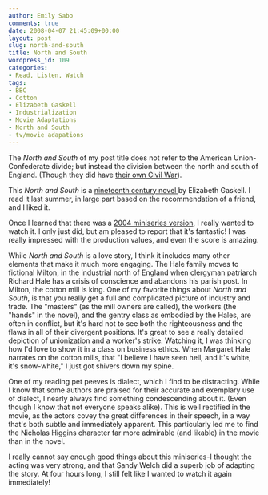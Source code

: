 ```yaml
---
author: Emily Sabo
comments: true
date: 2008-04-07 21:45:09+00:00
layout: post
slug: north-and-south
title: North and South
wordpress_id: 109
categories:
- Read, Listen, Watch
tags:
- BBC
- Cotton
- Elizabeth Gaskell
- Industrialization
- Movie Adaptations
- North and South
- tv/movie adapations
---
```


The _North and South_ of my post title does not refer to the American Union-Confederate divide; but instead the division between the north and south of England. (Though they did have [their own Civil War](http://en.wikipedia.org/wiki/English_civil_war)).

This _North and South_ is a [nineteenth century novel ](http://nucat.lib.neu.edu/search?/tnorth+and+south/tnorth+and+south/1%2C8%2C13%2CE/frameset&FF=tnorth+and+south&6%2C%2C6)by Elizabeth Gaskell. I read it last summer, in large part based on the recommendation of a friend, and I liked it.

Once I learned that there was a [2004 miniseries version](http://video.barnesandnoble.com/DVD/North-and-South/Brian-Percival/e/794051245328/?itm=1), I really wanted to watch it. I only just did, but am pleased to report that it's fantastic! I was really impressed with the production values, and even the score is amazing.

While _North and South_ is a love story, I think it includes many other elements that make it much more engaging. The Hale family moves to fictional Milton, in the industrial north of England when clergyman patriarch Richard Hale has a crisis of conscience and abandons his parish post. In Milton, the cotton mill is king. One of my favorite things about _North and South_, is that you really get a full and complicated picture of industry and trade. The "masters" (as the mill owners are called), the workers (the "hands" in the novel), and the gentry class as embodied by the Hales, are often in conflict, but it's hard not to see both the righteousness and the flaws in all of their divergent positions. It's great to see a really detailed depiction of unionization and a worker's strike. Watching it, I was thinking how I'd love to show it in a class on business ethics. When Margaret Hale narrates on the cotton mills, that "I believe I have seen hell, and it's white, it's snow-white," I just got shivers down my spine.

One of my reading pet peeves is dialect, which I find to be distracting. While I know that some authors are praised for their accurate and exemplary use of dialect, I nearly always find something condescending about it. (Even though I know that not everyone speaks alike). This is well rectified in the movie, as the actors covey the great differences in their speech, in a way that's both subtle and immediately apparent. This particularly led me to find the Nicholas Higgins character far more admirable (and likable) in the movie than in the novel.

I really cannot say enough good things about this miniseries-I thought the acting was very strong, and that Sandy Welch did a superb job of adapting the story. At four hours long, I still felt like I wanted to watch it again immediately!

 
